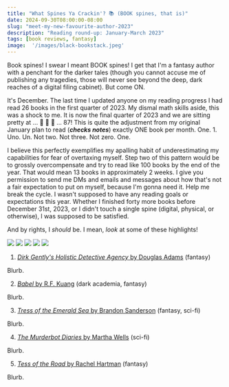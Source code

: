 ```yaml
---
title: "What Spines Ya Crackin'? 📚 (BOOK spines, that is)"
date: 2024-09-30T08:00:00-08:00
slug: "meet-my-new-favourite-author-2023"
description: "Reading round-up: January-March 2023"
tags: [book reviews, fantasy]
image:  '/images/black-bookstack.jpeg'
---
```


Book spines! I swear I meant BOOK spines! I get that I'm a fantasy author with a penchant for the darker tales (though you cannot accuse me of publishing any tragedies, those will never see beyond the deep, dark reaches of a digital filing cabinet). But come ON.

It's December. The last time I updated anyone on my reading progress I had read 26 books in the first quarter of 2023. My dismal math skills aside, this was a shock to me. It is now the final quarter of 2023 and we are sitting pretty at ... 🥁 🥁 🥁 ... 87! This is quite the adjustment from my original January plan to read (***checks notes***) exactly ONE book per month. One. 1. Uno. Un. Not two. Not three. Not zero. One.

I believe this perfectly exemplifies my apalling habit of underestimating my capabilities for fear of overtaxing myself. Step two of this pattern would be to grossly overcompensate and try to read like 100 books by the end of the year. That would mean 13 books in approximately 2 weeks. I give you permission to send me DMs and emails and messages about how that's not a fair expectation to put on myself, because I'm gonna need it. Help me break the cycle. I wasn't supposed to have any reading goals or expectations this year. Whether I finished forty more books before December 31st, 2023, or I didn't touch a single spine (digital, physical, or otherwise), I was supposed to be satisfied. 

And by rights, I _should_ be. I mean, _look_ at some of these highlights!

<div class="gallery-box">
  <div class="gallery">
    <img src="/images/book-reviews/the-merciful-crow-margaret-owen.jpeg" loading="lazy">
    <img src="/images/book-reviews/babel-r-f-kuang.jpeg" loading="lazy">
    <img src="/images/book-reviews/tress-of-the-emerald-sea-brandon-sanderson.jpeg" loading="lazy">
    <img src="/images/book-reviews/the-murderbot-diaries-martha-wells.jpeg" loading="lazy">
    <img src="/images/book-reviews/tess-of-the-road-rachel-hartman.jpeg" loading="lazy">
  </div>
</div>

1. [_Dirk Gently's Holistic Detective Agency_ by Douglas Adams]() (fantasy)

Blurb.

2. [_Babel_ by R.F. Kuang](https://app.thestorygraph.com/books/98dd3565-e7da-416e-9778-873c5840e16c) (dark academia, fantasy)

Blurb.

3. [_Tress of the Emerald Sea_ by Brandon Sanderson](https://app.thestorygraph.com/books/e07a63a0-e817-4eeb-981f-35946ec10783) (fantasy, sci-fi)

Blurb.

4. [_The Murderbot Diaries_ by Martha Wells](https://app.thestorygraph.com/browse?search_term=the%20murderbot%20diaries) (sci-fi)

Blurb.

5. [_Tess of the Road_ by Rachel Hartman](https://app.thestorygraph.com/books/25e147c5-3b07-41b0-a5fb-1eebacf6efc4) (fantasy)

Blurb.